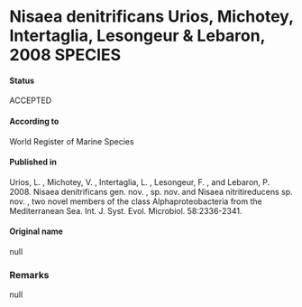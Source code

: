 Nisaea denitrificans Urios, Michotey, Intertaglia, Lesongeur & Lebaron, 2008 SPECIES
=======

#### Status
ACCEPTED

#### According to
World Register of Marine Species

#### Published in
Urios, L. , Michotey, V. , Intertaglia, L. , Lesongeur, F. , and Lebaron, P. 2008. Nisaea denitrificans gen. nov. , sp. nov. and Nisaea nitritireducens sp. nov. , two novel members of the class Alphaproteobacteria from the Mediterranean Sea. Int. J. Syst. Evol. Microbiol. 58:2336-2341.

#### Original name
null

### Remarks
null